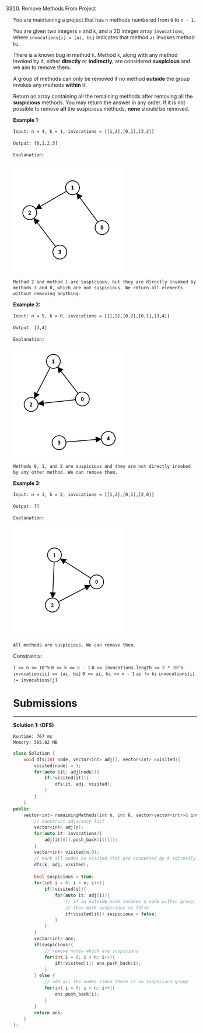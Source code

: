 3310. Remove Methods From Project

You are maintaining a project that has `n` methods numbered from `0` to `n - 1`.

You are given two integers `n` and `k`, and a 2D integer array `invocations`, where `invocations[i] = [ai, bi]` indicates that method `ai` invokes method `bi`.

There is a known bug in method `k`. Method `k`, along with any method invoked by it, either **directly** or **indirectly**, are considered **suspicious** and we aim to remove them.

A group of methods can only be removed if no method **outside** the group invokes any methods **within** it.

Return an array containing all the remaining methods after removing all the **suspicious** methods. You may return the answer in any order. If it is not possible to remove **all** the suspicious methods, **none** should be removed.

 

**Example 1:**
```
Input: n = 4, k = 1, invocations = [[1,2],[0,1],[3,2]]

Output: [0,1,2,3]

Explanation:
```
![3310_graph-2.png](img/3310_graph-2.png)
```
Method 2 and method 1 are suspicious, but they are directly invoked by methods 3 and 0, which are not suspicious. We return all elements without removing anything.
```

**Example 2:**
```
Input: n = 5, k = 0, invocations = [[1,2],[0,2],[0,1],[3,4]]

Output: [3,4]

Explanation:
```
![3310_graph-3.png](img/3310_graph-3.png)
```
Methods 0, 1, and 2 are suspicious and they are not directly invoked by any other method. We can remove them.
```

**Example 3:**
```
Input: n = 3, k = 2, invocations = [[1,2],[0,1],[2,0]]

Output: []

Explanation:
```
![3310_graph.png](img/3310_graph.png)
```
All methods are suspicious. We can remove them.
```
 

Constraints:

`1 <= n <= 10^5`
`0 <= k <= n - 1`
`0 <= invocations.length <= 2 * 10^5`
`invocations[i] == [ai, bi]`
`0 <= ai, bi <= n - 1`
`ai != bi`
`invocations[i] != invocations[j]`

# Submissions
---
**Solution 1: (DFS)**
```
Runtime: 767 ms
Memory: 305.62 MB
```
```c++
class Solution {
    void dfs(int node, vector<int> adj[], vector<int> &visited){
        visited[node] = 1;
        for(auto &it: adj[node]){
            if(!visited[it]){
                dfs(it, adj, visited);
            }
        }
    }
public:
    vector<int> remainingMethods(int n, int k, vector<vector<int>>& invocations) {
        // construct adjacency list
        vector<int> adj[n];
        for(auto it: invocations){
            adj[it[0]].push_back(it[1]);
        }
        vector<int> visited(n,0);
        // mark all nodes as visited that are connected by k (directly or indirectly)
        dfs(k, adj, visited);
        
        bool suspicious = true;
        for(int i = 0; i < n; i++){
            if(!visited[i]){
                for(auto it: adj[i]){
                    // if an outside node invokes a node within group,
                    // then mark suspicious as false
                    if(visited[it]) suspicious = false;
                }
            }
        }
        vector<int> ans;
        if(suspicious){
            // remove nodes which are suspicious
            for(int i = 0; i < n; i++){
                if(!visited[i]) ans.push_back(i);
            }
        } else {
            // add all the nodes since there is no suspicious group
            for(int i = 0; i < n; i++){
                ans.push_back(i);
            }
        }
        return ans;
    }
};
```
